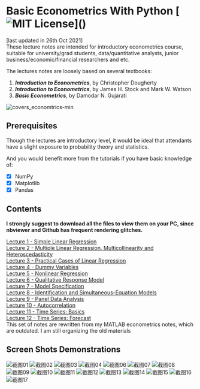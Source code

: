 # Basic Econometrics With Python [![MIT License](https://img.shields.io/apm/l/atomic-design-ui.svg?)]()
[last updated in 26th Oct 2021]<br>
These lecture notes are intended for introductory econometrics course, suitable for university/grad students, data/quantitative analysts, junior business/economic/financial researchers and etc. 

The lectures notes are loosely based on several textbooks:<br>

1. <b><i>Introduction to Econometrics</i></b>,  by Christopher Dougherty<br>
2. <b><i>Introduction to Econometrics</i></b>,  by James H. Stock and Mark W. Watson<br>
3. <b><i>Basic Econometrics</i></b>,  by Damodar N. Gujarati

![covers_economtrics-min](https://user-images.githubusercontent.com/59842360/126119680-edc6006d-2458-4ae6-8be1-5d587d37ecb5.jpg)

## Prerequisites
Though the lectures are introductory level, it would be ideal that attendants have a slight exposure to probability theory and statistics.

And you would benefit more from the tutorials if you have basic knowledge of: 
- [x] NumPy
- [x] Matplotlib
- [x] Pandas

## Contents
<b>I strongly suggest to download all the files to view them on your PC, since nbviewer and Github has frequent rendering glitches.</b><br>

[Lecture 1 - Simple Linear Regression](https://nbviewer.jupyter.org/github/MacroAnalyst/Basic_Econometrics_With_Python/blob/main/1.%20Simple%20Linear%20Regression.ipynb)<br>
[Lecture 2 - Multiple Linear Regression, Multicollinearity and Heteroscedasticity](https://nbviewer.org/github/MacroAnalyst/Basic_Econometrics_With_Python/blob/main/2.%20Multiple%20Linear%20Regression%2C%20Multicollinearity%20and%20Heteroscedasticity.ipynb)<br>
[Lecture 3 - Practical Cases of Linear Regression](https://nbviewer.org/github/MacroAnalyst/Basic_Econometrics_With_Python/blob/main/3.%20Practical%20Cases%20of%20Linear%20Regression%20.ipynb)<br>
[Lecture 4 - Dummy Variables](https://nbviewer.org/github/MacroAnalyst/Basic_Econometrics_With_Python/blob/main/4.%20Dummy%20Variable.ipynb)<br>
[Lecture 5 - Nonlinear Regression](https://nbviewer.org/github/MacroAnalyst/Basic_Econometrics_With_Python/blob/main/5.%20Nonlinear%20Regression.ipynb)<br>
[Lecture 6 - Qualitative Response Model](https://github.com/MacroAnalyst/Basic_Econometrics_With_Python/blob/main/6.%20Qualitative%20Response%20Model%20.ipynb)<br>
[Lecture 7 - Model Specification](https://nbviewer.org/github/MacroAnalyst/Basic_Econometrics_With_Python/blob/main/7.%20Model%20Specification.ipynb)<br>
[Lecture 8 - Identification and Simultaneous-Equation Models](https://nbviewer.org/github/MacroAnalyst/Basic_Econometrics_With_Python/blob/main/7.%20Model%20Specification.ipynb)<br>
[Lecture 9 - Panel Data Analysis](https://nbviewer.org/github/MacroAnalyst/Basic_Econometrics_With_Python/blob/main/9.%20Panel%20Data%20Analysis.ipynb)<br>
[Lecture 10 - Autocorrelation](https://nbviewer.org/github/MacroAnalyst/Basic_Econometrics_With_Python/blob/main/10.%20Autocorrelation.ipynb)<br>
[Lecture 11 - Time Series: Basics](https://nbviewer.org/github/MacroAnalyst/Basic_Econometrics_With_Python/blob/main/11.%20Time%20Series%20-%20Basics.ipynb)<br>
[Lecture 12 - Time Series: Forecast](https://nbviewer.org/github/MacroAnalyst/Basic_Econometrics_With_Python/blob/main/12.%20Time%20Series%20-%20Forcasting.ipynb)
<br>
This set of notes are rewritten from my MATLAB econometrics notes, which are outdated. I am still organizing the old materials 

## Screen Shots Demonstrations
![截图01](https://user-images.githubusercontent.com/59842360/144827958-bcd71d00-ac22-423f-84a6-4d2af87c676b.jpg)
![截图02](https://user-images.githubusercontent.com/59842360/144827956-016047c1-0a08-4baa-9118-53395eff6bad.jpg)
![截图03](https://user-images.githubusercontent.com/59842360/144827959-260979c8-1c36-4cf1-a7e7-ba9716de4578.jpg)
![截图04](https://user-images.githubusercontent.com/59842360/144828132-1307ef49-aab4-471f-897e-a4229ddc6045.jpg)
![截图06](https://user-images.githubusercontent.com/59842360/144827965-aec7f52f-8c65-49e8-9d7e-292218c3d989.jpg)
![截图07](https://user-images.githubusercontent.com/59842360/144827943-e09bcb3d-d53e-470f-aa46-82952c91b1a2.jpg)
![截图08](https://user-images.githubusercontent.com/59842360/144827948-8c2c3842-564e-4d87-bbea-bf09852fe294.jpg)
![截图09](https://user-images.githubusercontent.com/59842360/144827954-09b97a8f-3ebc-4658-b9c5-d9cd0115be4a.jpg)
![截图10](https://user-images.githubusercontent.com/59842360/144827961-ff799a3c-7156-4e96-bcb3-2b6411e34508.jpg)
![截图11](https://user-images.githubusercontent.com/59842360/144827963-a36b6f94-8a05-4445-a3bd-f8273859f585.jpg)
![截图12](https://user-images.githubusercontent.com/59842360/144827971-f96dcc20-0ed4-467b-ae93-5747b62541f4.jpg)
![截图13](https://user-images.githubusercontent.com/59842360/144827972-6ef99513-1305-4007-a990-3165f1949d42.jpg)
![截图14](https://user-images.githubusercontent.com/59842360/144827975-de11727a-3297-423f-9954-cd000f1a4862.jpg)
![截图15](https://user-images.githubusercontent.com/59842360/144827977-18cef5d4-8175-4fb3-8b03-ecb454365169.jpg)
![截图16](https://user-images.githubusercontent.com/59842360/144827980-6135c943-2f07-4a52-b2a8-fb2f5cb2d32a.jpg)
![截图17](https://user-images.githubusercontent.com/59842360/144827978-24da8d60-8cae-4163-b3a0-84119b8ef9c6.jpg)
